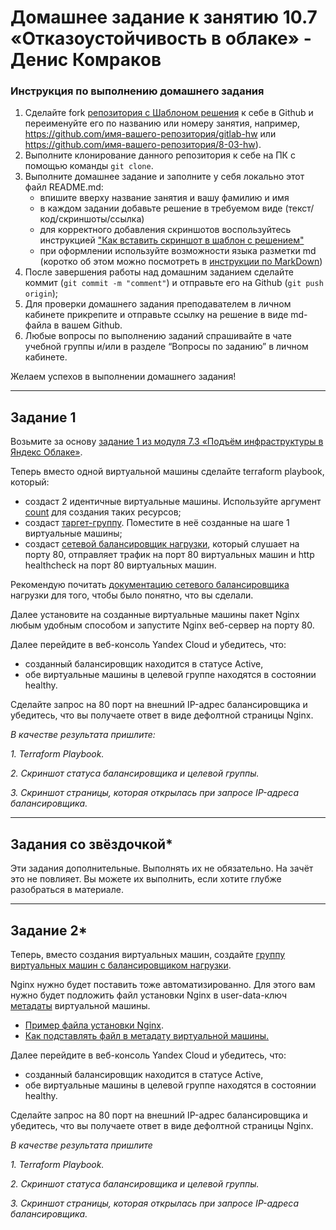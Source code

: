# Домашнее задание к занятию 10.7 «Отказоустойчивость в облаке» - Денис Комраков 


### Инструкция по выполнению домашнего задания

1. Сделайте fork [репозитория c Шаблоном решения](https://github.com/netology-code/sys-pattern-homework) к себе в Github и переименуйте его по названию или номеру занятия, например, https://github.com/имя-вашего-репозитория/gitlab-hw или https://github.com/имя-вашего-репозитория/8-03-hw).
2. Выполните клонирование данного репозитория к себе на ПК с помощью команды `git clone`.
3. Выполните домашнее задание и заполните у себя локально этот файл README.md:
   - впишите вверху название занятия и вашу фамилию и имя
   - в каждом задании добавьте решение в требуемом виде (текст/код/скриншоты/ссылка)
   - для корректного добавления скриншотов воспользуйтесь инструкцией ["Как вставить скриншот в шаблон с решением"](https://github.com/netology-code/sys-pattern-homework/blob/main/screen-instruction.md)
   - при оформлении используйте возможности языка разметки md (коротко об этом можно посмотреть в [инструкции по MarkDown](https://github.com/netology-code/sys-pattern-homework/blob/main/md-instruction.md))
4. После завершения работы над домашним заданием сделайте коммит (`git commit -m "comment"`) и отправьте его на Github (`git push origin`);
5. Для проверки домашнего задания преподавателем в личном кабинете прикрепите и отправьте ссылку на решение в виде md-файла в вашем Github.
6. Любые вопросы по выполнению заданий спрашивайте в чате учебной группы и/или в разделе “Вопросы по заданию” в личном кабинете.

Желаем успехов в выполнении домашнего задания!

 ---

## Задание 1 

Возьмите за основу [задание 1 из модуля 7.3 «Подъём инфраструктуры в Яндекс Облаке»](https://github.com/netology-code/sdvps-homeworks/blob/main/7-03.md#задание-1).

Теперь вместо одной виртуальной машины сделайте terraform playbook, который:

- создаст 2 идентичные виртуальные машины. Используйте аргумент [count](https://www.terraform.io/docs/language/meta-arguments/count.html) для создания таких ресурсов;
- создаст [таргет-группу](https://registry.terraform.io/providers/yandex-cloud/yandex/latest/docs/resources/lb_target_group). Поместите в неё созданные на шаге 1 виртуальные машины;
- создаст [сетевой балансировщик нагрузки](https://registry.terraform.io/providers/yandex-cloud/yandex/latest/docs/resources/lb_network_load_balancer), который слушает на порту 80, отправляет трафик на порт 80 виртуальных машин и http healthcheck на порт 80 виртуальных машин.

Рекомендую почитать [документацию сетевого балансировщика](https://cloud.yandex.ru/docs/network-load-balancer/quickstart) нагрузки для того, чтобы было понятно, что вы сделали.

Далее установите на созданные виртуальные машины пакет Nginx любым удобным способом и запустите Nginx веб-сервер на порту 80.

Далее перейдите в веб-консоль Yandex Cloud и убедитесь, что: 

- созданный балансировщик находится в статусе Active,
- обе виртуальные машины в целевой группе находятся в состоянии healthy.

Сделайте запрос на 80 порт на внешний IP-адрес балансировщика и убедитесь, что вы получаете ответ в виде дефолтной страницы Nginx.

*В качестве результата пришлите:*

*1. Terraform Playbook.*

*2. Скриншот статуса балансировщика и целевой группы.*

*3. Скриншот страницы, которая открылась при запросе IP-адреса балансировщика.*

---

## Задания со звёздочкой*
Эти задания дополнительные. Выполнять их не обязательно. На зачёт это не повлияет. Вы можете их выполнить, если хотите глубже разобраться в материале.

---

## Задание 2*

Теперь, вместо создания виртуальных машин, создайте [группу виртуальных машин с балансировщиком нагрузки](https://cloud.yandex.ru/docs/compute/operations/instance-groups/create-with-balancer).

Nginx нужно будет поставить тоже автоматизированно. Для этого вам нужно будет подложить файл установки Nginx в user-data-ключ [метадаты](https://cloud.yandex.ru/docs/compute/concepts/vm-metadata) виртуальной машины.

- [Пример файла установки Nginx](https://github.com/nar3k/yc-public-tasks/blob/master/terraform/metadata.yaml).
- [Как подставлять файл в метадату виртуальной машины.](https://github.com/nar3k/yc-public-tasks/blob/a6c50a5e1d82f27e6d7f3897972adb872299f14a/terraform/main.tf#L38)

Далее перейдите в веб-консоль Yandex Cloud и убедитесь, что: 

- созданный балансировщик находится в статусе Active,
- обе виртуальные машины в целевой группе находятся в состоянии healthy.

Сделайте запрос на 80 порт на внешний IP-адрес балансировщика и убедитесь, что вы получаете ответ в виде дефолтной страницы Nginx.

*В качестве результата пришлите*

*1. Terraform Playbook.*

*2. Скриншот статуса балансировщика и целевой группы.*

*3. Скриншот страницы, которая открылась при запросе IP-адреса балансировщика.*
